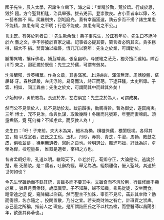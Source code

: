 國子先生，晨入太學，召諸生立館下，誨之曰：「業精於勤，荒於嬉。行成於思，毀於
隨。方今聖賢相逢，治具畢張。拔去兇邪，登崇俊良。占小善者率以錄，名一藝者無不
庸。爬羅剔抉，刮垢磨光。蓋有幸而獲選，孰云多而不揚？諸生業患不能精，無患有司
之不明；行患不能成，無患有司之不公。」

言未既。有笑於列者曰：「先生欺余哉！弟子事先生，於茲有年矣。先生口不絕吟於六
藝之文，手不停披於百家之編。記事者必提其要，纂言者必鉤其玄。貪多務得，細大不
捐。焚膏油以繼晷，恆兀兀以窮年：先生之於業，可謂勤矣。

觝排異端，攘斥佛老。補苴罅漏，張皇幽眇。尋墜緒之茫茫，獨旁搜而遠紹。障百川而
東之，迴狂瀾於既倒：先生之於儒，可謂有勞矣。

沈浸醲郁，含英咀華。作為文章，其書滿家。上規姚姒，渾渾無涯。周誥殷盤，佶屈聱
牙。春秋謹嚴，左氏浮誇。易奇而法，詩正而葩。下逮莊騷，太史所錄。子雲、相如，
同工異曲；先生之於文，可謂閎其中而肆其外矣！

少始知學，勇於敢為。長通於方，左右俱宜：先生之於為人，可謂成矣。

然而公不見信於人，私不見助於友。跋前躓後，動輒得咎。暫為御史，遂竄南夷。三年
博士，冗不見治。命與仇謀，取敗幾時！冬暖而兒號寒，年豐而妻啼飢。頭童齒豁，竟
死何裨？不知慮此，而反教人為！」

先生曰：「吁！子來前。夫大木為杗，細木為桷。欂櫨侏儒，椳闑扂楔。各得其宜，施
以成室者，匠氏之工也。玉札、丹砂，赤箭、青芝，牛溲，馬勃，敗鼓之皮，俱收並蓄
，待用無遺者，醫師之良也。登明選公，雜進巧拙，紆餘為姘，卓犖為傑，校短量長，
惟器是適者，宰相之方也。

昔者孟軻好辯，孔道以明。轍環天下，卒老於行。荀卿守正，大論是宏。逃讒於楚，廢
死蘭陵。是二儒者，吐辭為經，舉足為法。絕類離倫，優入聖域，其遇於世何如也？

今先生學雖勤而不繇其統，言雖多而不要其中。文雖奇而不濟於用，行雖修而不顯於眾
。猶且月費俸錢，歲糜廩粟。子不知耕，婦不知織。乘馬從徒，安坐而食。踵常途之促
促，窺陳編以盜竊。然而聖主不加誅，宰臣不見斥，茲非其幸歟？動而得謗，名亦隨之
。投閑置散，乃分之宜。若夫商財賄之有亡，計班資之崇庳。忘己量之所稱，指前人之
瑕疵。是所謂詰匠氏之不以杙為楹，而訾醫師以昌陽引年，欲進其豨苓也。」

